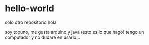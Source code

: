# hello-world
solo otro repositorio
hola

soy topuno, me gusta arduino y java (esto es lo que hago)
tengo un computador y no dudare en usarlo...
